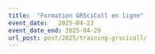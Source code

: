 ```yaml
---
title:  "Formation GRSciColl en ligne"
event_date:   2025-04-23
event_date_end: 2025-04-29
url_post: post/2025/training-grscicoll/
---
```


